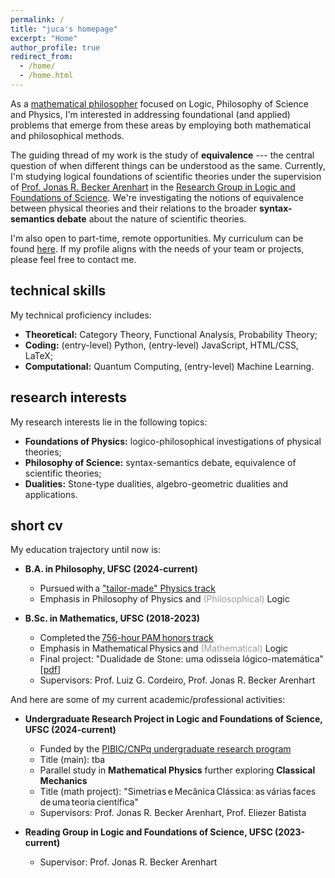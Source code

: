 ```yaml
---
permalink: /
title: "juca's homepage"
excerpt: "Home"
author_profile: true
redirect_from: 
  - /home/
  - /home.html
---
```


As a [mathematical philosopher](https://onlinelibrary.wiley.com/doi/abs/10.1111/meta.12029) focused on Logic, Philosophy of Science and Physics, I'm interested in addressing foundational (and applied) problems that emerge from these areas by employing both mathematical and philosophical methods.

The guiding thread of my work is the study of **equivalence** --- the central question of when different things can be understood as the same. Currently, I'm studying logical foundations of scientific theories under the supervision of [Prof. Jonas R. Becker Arenhart](https://scholar.google.com/citations?user=INalU8cAAAAJ&hl=pt-BR) in the [Research Group in Logic and Foundations of Science](https://sites.google.com/view/logicandfoundationsofscience/home?authuser=0). We're investigating the notions of equivalence between physical theories and their relations to the broader **syntax-semantics debate** about the nature of scientific theories.

I'm also open to part-time, remote opportunities. My curriculum can be found [here](https://jucazyn.github.io/cv/). If my profile aligns with the needs of your team or projects, please feel free to contact me.

## technical skills

My technical proficiency includes:

* **Theoretical:** Category Theory, Functional Analysis, Probability Theory;
* **Coding:** (entry-level) Python, (entry-level) JavaScript, HTML/CSS, LaTeX;
* **Computational:** Quantum Computing, (entry-level) Machine Learning.

## research interests

My research interests lie in the following topics:

* **Foundations of Physics:** logico-philosophical investigations of physical theories;
* **Philosophy of Science:** syntax-semantics debate, equivalence of scientific theories;
* **Dualities:** Stone-type dualities, algebro-geometric dualities and applications.

## short cv

My education trajectory until now is:

* **B.A. in Philosophy, UFSC (2024-current)**
  * Pursued with a ["tailor-made" Physics track](https://jucazyn.github.io/physics-track/)
  * Emphasis in Philosophy of Physics and <span style="color: #999999;">(Philosophical)</span> Logic

* **B.Sc. in Mathematics, UFSC (2018-2023)**
  * Completed the [756-hour PAM honors track](http://pam.mtm.ufsc.br/)
  * Emphasis in Mathematical Physics and <span style="color: #999999;">(Mathematical)</span> Logic
  * Final project: "Dualidade de Stone: uma odisseia lógico-matemática" [[pdf](https://repositorio.ufsc.br/bitstream/handle/123456789/255148/tcc_julio%20candido%20veloso%20barczyszyn.pdf?sequence=1&isAllowed=y)]
  * Supervisors: Prof. Luiz G. Cordeiro, Prof. Jonas R. Becker Arenhart

And here are some of my current academic/professional activities:

* **Undergraduate Research Project in Logic and Foundations of Science, UFSC (2024-current)**
  * Funded by the [PIBIC/CNPq undergraduate research program](http://pibic.propesq.ufsc.br/)
  * Title (main): tba
  * Parallel study in **Mathematical Physics** further exploring **Classical Mechanics**
  * Title (math project): "Simetrias e Mecânica Clássica: as várias faces de uma teoria científica"
  * Supervisors: Prof. Jonas R. Becker Arenhart, Prof. Eliezer Batista
 
* **Reading Group in Logic and Foundations of Science, UFSC (2023-current)**
  * Supervisor: Prof. Jonas R. Becker Arenhart
